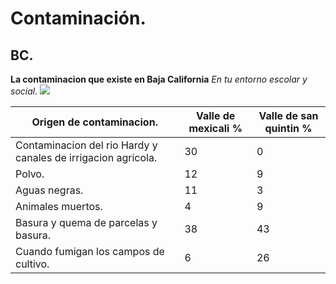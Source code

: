 # Contaminación.
## BC.
**La contaminacion que existe en Baja California**
_En tu entorno escolar y social._
![](https://www.uniradioserver.com/media/news_thumbs/201502/20150219175147_97.jpg)

|Origen de contaminacion.   |Valle de mexicali %   | Valle de san quintin %  |
|---|---|---|
| Contaminacion del rio Hardy y canales de irrigacion agricola. |  30 | 0  |
| Polvo.  | 12  |  9 |
| Aguas negras.  | 11  | 3  |
| Animales muertos.  |  4 |  9 |
|Basura y quema de parcelas y basura.   | 38  | 43  |
|Cuando fumigan los campos de cultivo.   | 6  | 26  |
